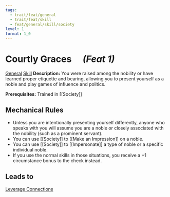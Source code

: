 ```yaml
---
tags:
  - trait/feat/general
  - trait/feat/skill
  - feat/general/skill/society
level: 1
format: 1_0
---
```

# Courtly Graces &emsp;*(Feat 1)*

[General](General.md "Feat Trait") [Skill](Skill.md "Feat Trait") 
**Description:** You were raised among the nobility or have learned proper etiquette and bearing, allowing you to present yourself as a noble and play games of influence and politics.

**Prerequisites:** Trained in [[Society]]

## Mechanical Rules

- Unless you are intentionally presenting yourself differently, anyone who speaks with you will assume you are a noble or closely associated with the nobility (such as a prominent servant). 
- You can use [[Society]] to [[Make an Impression]] on a noble.
- You can use [[Society]] to [[Impersonate]] a type of noble or a specific individual noble.
- If you use the normal skills in those situations, you receive a +1 circumstance bonus to the check instead.

## Leads to

[Leverage Connections](https://2e.aonprd.com/Feats.aspx?ID=6493)